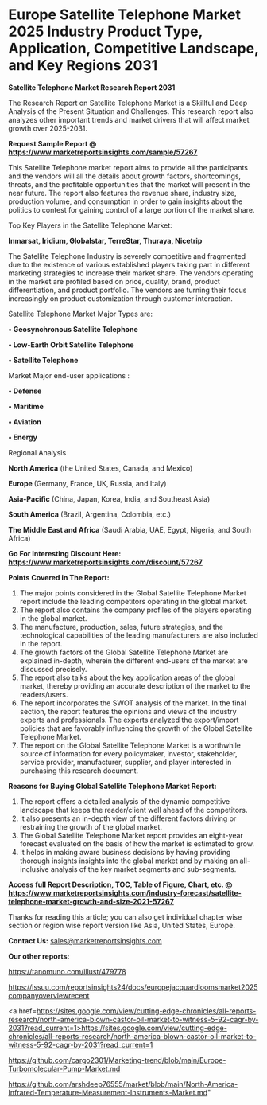 # Europe Satellite Telephone Market 2025 Industry Product Type, Application, Competitive Landscape, and Key Regions 2031

<strong>Satellite Telephone Market Research Report 2031</strong>

The Research Report on Satellite Telephone Market is a Skillful and Deep Analysis of the Present Situation and Challenges. This research report also analyzes other important trends and market drivers that will affect market growth over 2025-2031.

<strong>Request Sample Report @ <a href=https://www.marketreportsinsights.com/sample/57267>https://www.marketreportsinsights.com/sample/57267</a></strong>

This Satellite Telephone market report aims to provide all the participants and the vendors will all the details about growth factors, shortcomings, threats, and the profitable opportunities that the market will present in the near future. The report also features the revenue share, industry size, production volume, and consumption in order to gain insights about the politics to contest for gaining control of a large portion of the market share.

Top Key Players in the Satellite Telephone Market:

<strong>Inmarsat, Iridium, Globalstar, TerreStar, Thuraya, Nicetrip</strong>

The Satellite Telephone Industry is severely competitive and fragmented due to the existence of various established players taking part in different marketing strategies to increase their market share. The vendors operating in the market are profiled based on price, quality, brand, product differentiation, and product portfolio. The vendors are turning their focus increasingly on product customization through customer interaction.

Satellite Telephone Market Major Types are:

<strong>• Geosynchronous Satellite Telephone

• Low-Earth Orbit Satellite Telephone

• Satellite Telephone</strong>

Market Major end-user applications :

<strong>• Defense

• Maritime

• Aviation

• Energy</strong>

Regional Analysis

</u><strong><b>North America</b></strong> (the United States, Canada, and Mexico)

<strong><b>Europe </b></strong>(Germany, France, UK, Russia, and Italy)

<strong><b>Asia-Pacific</b></strong> (China, Japan, Korea, India, and Southeast Asia)

<strong><b>South America</b></strong> (Brazil, Argentina, Colombia, etc.)

<strong><b>The Middle East and Africa</b></strong> (Saudi Arabia, UAE, Egypt, Nigeria, and South Africa)

<strong>Go For Interesting Discount Here: <a href=https://www.marketreportsinsights.com/discount/57267>https://www.marketreportsinsights.com/discount/57267</a></strong>

<strong>Points Covered in The Report:</strong>
<ol>
  <li>The major points considered in the Global Satellite Telephone Market report include the leading competitors operating in the global market.</li>
  <li>The report also contains the company profiles of the players operating in the global market.</li>
  <li>The manufacture, production, sales, future strategies, and the technological capabilities of the leading manufacturers are also included in the report.</li>
  <li>The growth factors of the Global Satellite Telephone Market are explained in-depth, wherein the different end-users of the market are discussed precisely.</li>
  <li>The report also talks about the key application areas of the global market, thereby providing an accurate description of the market to the readers/users.</li>
  <li>The report incorporates the SWOT analysis of the market. In the final section, the report features the opinions and views of the industry experts and professionals. The experts analyzed the export/import policies that are favorably influencing the growth of the Global Satellite Telephone Market.</li>
  <li>The report on the Global Satellite Telephone Market is a worthwhile source of information for every policymaker, investor, stakeholder, service provider, manufacturer, supplier, and player interested in purchasing this research document.</li>
</ol>
<strong>Reasons for Buying Global Satellite Telephone Market Report:</strong>

<ol>
  <li>The report offers a detailed analysis of the dynamic competitive landscape that keeps the reader/client well ahead of the competitors.</li>
  <li>It also presents an in-depth view of the different factors driving or restraining the growth of the global market.</li>
  <li>The Global Satellite Telephone Market report provides an eight-year forecast evaluated on the basis of how the market is estimated to grow.</li>
  <li>It helps in making aware business decisions by having providing thorough insights insights into the global market and by making an all-inclusive analysis of the key market segments and sub-segments.</li>
</ol>
<strong>Access full Report Description, TOC, Table of Figure, Chart, etc. @ <a href=https://www.marketreportsinsights.com/industry-forecast/satellite-telephone-market-growth-and-size-2021-57267>https://www.marketreportsinsights.com/industry-forecast/satellite-telephone-market-growth-and-size-2021-57267</a></strong>


Thanks for reading this article; you can also get individual chapter wise section or region wise report version like Asia, United States, Europe.

<strong>Contact Us:</strong>
sales@marketreportsinsights.com

<strong>Our other reports:</strong>

<a href=https://tanomuno.com/illust/479778>https://tanomuno.com/illust/479778</a>

<a href=https://issuu.com/reportsinsights24/docs/europejacquardloomsmarket2025companyoverviewrecent>https://issuu.com/reportsinsights24/docs/europejacquardloomsmarket2025companyoverviewrecent</a>

<a href=https://sites.google.com/view/cutting-edge-chronicles/all-reports-research/north-america-blown-castor-oil-market-to-witness-5-92-cagr-by-2031?read_current=1>https://sites.google.com/view/cutting-edge-chronicles/all-reports-research/north-america-blown-castor-oil-market-to-witness-5-92-cagr-by-2031?read_current=1</a>

<a href=https://github.com/cargo2301/Marketing-trend/blob/main/Europe-Turbomolecular-Pump-Market.md>https://github.com/cargo2301/Marketing-trend/blob/main/Europe-Turbomolecular-Pump-Market.md</a>

<a href=https://github.com/arshdeep76555/market/blob/main/North-America-Infrared-Temperature-Measurement-Instruments-Market.md>https://github.com/arshdeep76555/market/blob/main/North-America-Infrared-Temperature-Measurement-Instruments-Market.md</a>"
